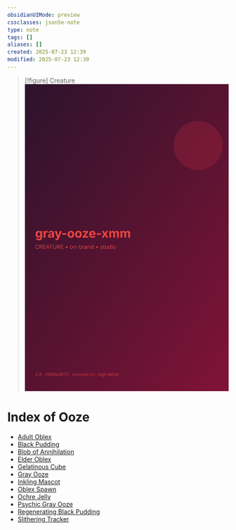 ```yaml
---
obsidianUIMode: preview
cssclasses: json5e-note
type: note
tags: []
aliases: []
created: 2025-07-23 12:39
modified: 2025-07-23 12:39
---
```


> [!figure] Creature
![](04_Resources/Assets/Generated/Creatures/creature-creature-gray-ooze-xmm-gray-ooze-xmm.svg)

# Index of Ooze

- [Adult Oblex](./adult-oblex-mpmm.md)
- [Black Pudding](./black-pudding-xmm.md)
- [Blob of Annihilation](./blob-of-annihilation-xmm.md)
- [Elder Oblex](./elder-oblex-mpmm.md)
- [Gelatinous Cube](./gelatinous-cube-xmm.md)
- [Gray Ooze](./gray-ooze-xmm.md)
- [Inkling Mascot](./inkling-mascot-scc.md)
- [Oblex Spawn](./oblex-spawn-mpmm.md)
- [Ochre Jelly](./ochre-jelly-xmm.md)
- [Psychic Gray Ooze](./psychic-gray-ooze-xmm.md)
- [Regenerating Black Pudding](./regenerating-black-pudding-oota.md)
- [Slithering Tracker](./slithering-tracker-mpmm.md)
